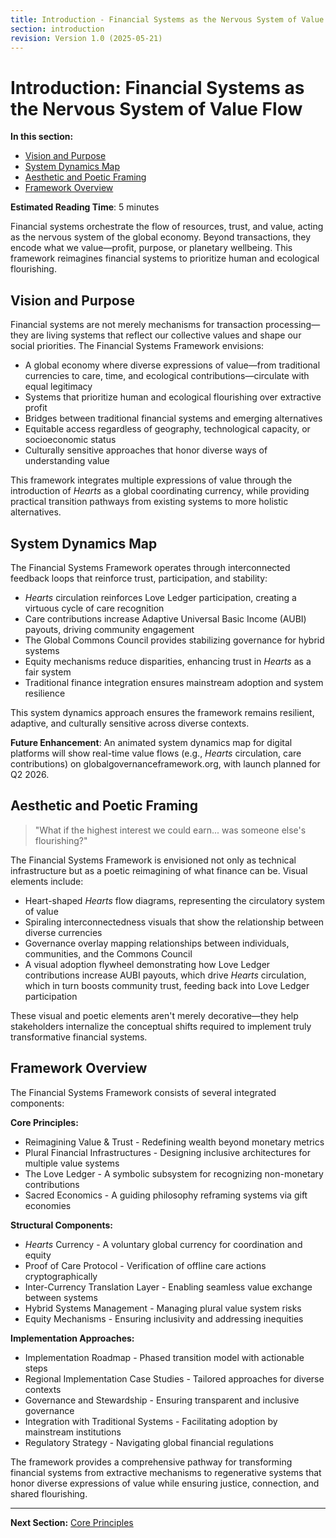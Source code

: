 ```yaml
---
title: Introduction - Financial Systems as the Nervous System of Value Flow
section: introduction
revision: Version 1.0 (2025-05-21)
---
```


# Introduction: Financial Systems as the Nervous System of Value Flow

**In this section:**
- [Vision and Purpose](#vision-and-purpose)
- [System Dynamics Map](#system-dynamics-map)
- [Aesthetic and Poetic Framing](#aesthetic-and-poetic-framing)
- [Framework Overview](#framework-overview)

**Estimated Reading Time**: 5 minutes

Financial systems orchestrate the flow of resources, trust, and value, acting as the nervous system of the global economy. Beyond transactions, they encode what we value—profit, purpose, or planetary wellbeing. This framework reimagines financial systems to prioritize human and ecological flourishing.

## <a id="vision-and-purpose"></a>Vision and Purpose

Financial systems are not merely mechanisms for transaction processing—they are living systems that reflect our collective values and shape our social priorities. The Financial Systems Framework envisions:

- A global economy where diverse expressions of value—from traditional currencies to care, time, and ecological contributions—circulate with equal legitimacy
- Systems that prioritize human and ecological flourishing over extractive profit
- Bridges between traditional financial systems and emerging alternatives
- Equitable access regardless of geography, technological capacity, or socioeconomic status
- Culturally sensitive approaches that honor diverse ways of understanding value

This framework integrates multiple expressions of value through the introduction of *Hearts* as a global coordinating currency, while providing practical transition pathways from existing systems to more holistic alternatives.

## <a id="system-dynamics-map"></a>System Dynamics Map

The Financial Systems Framework operates through interconnected feedback loops that reinforce trust, participation, and stability:

- *Hearts* circulation reinforces Love Ledger participation, creating a virtuous cycle of care recognition
- Care contributions increase Adaptive Universal Basic Income (AUBI) payouts, driving community engagement
- The Global Commons Council provides stabilizing governance for hybrid systems
- Equity mechanisms reduce disparities, enhancing trust in *Hearts* as a fair system
- Traditional finance integration ensures mainstream adoption and system resilience

This system dynamics approach ensures the framework remains resilient, adaptive, and culturally sensitive across diverse contexts.

**Future Enhancement**: An animated system dynamics map for digital platforms will show real-time value flows (e.g., *Hearts* circulation, care contributions) on globalgovernanceframework.org, with launch planned for Q2 2026.

## <a id="aesthetic-and-poetic-framing"></a>Aesthetic and Poetic Framing

> "What if the highest interest we could earn... was someone else's flourishing?"

The Financial Systems Framework is envisioned not only as technical infrastructure but as a poetic reimagining of what finance can be. Visual elements include:

- Heart-shaped *Hearts* flow diagrams, representing the circulatory system of value
- Spiraling interconnectedness visuals that show the relationship between diverse currencies
- Governance overlay mapping relationships between individuals, communities, and the Commons Council
- A visual adoption flywheel demonstrating how Love Ledger contributions increase AUBI payouts, which drive *Hearts* circulation, which in turn boosts community trust, feeding back into Love Ledger participation

These visual and poetic elements aren't merely decorative—they help stakeholders internalize the conceptual shifts required to implement truly transformative financial systems.

## <a id="framework-overview"></a>Framework Overview

The Financial Systems Framework consists of several integrated components:

**Core Principles:**
- Reimagining Value & Trust - Redefining wealth beyond monetary metrics
- Plural Financial Infrastructures - Designing inclusive architectures for multiple value systems
- The Love Ledger - A symbolic subsystem for recognizing non-monetary contributions
- Sacred Economics - A guiding philosophy reframing systems via gift economies

**Structural Components:**
- *Hearts* Currency - A voluntary global currency for coordination and equity
- Proof of Care Protocol - Verification of offline care actions cryptographically
- Inter-Currency Translation Layer - Enabling seamless value exchange between systems
- Hybrid Systems Management - Managing plural value system risks
- Equity Mechanisms - Ensuring inclusivity and addressing inequities

**Implementation Approaches:**
- Implementation Roadmap - Phased transition model with actionable steps
- Regional Implementation Case Studies - Tailored approaches for diverse contexts
- Governance and Stewardship - Ensuring transparent and inclusive governance
- Integration with Traditional Systems - Facilitating adoption by mainstream institutions
- Regulatory Strategy - Navigating global financial regulations

The framework provides a comprehensive pathway for transforming financial systems from extractive mechanisms to regenerative systems that honor diverse expressions of value while ensuring justice, connection, and shared flourishing.

---

**Next Section:** [Core Principles](/frameworks/docs/financial-systems/core-principles)
